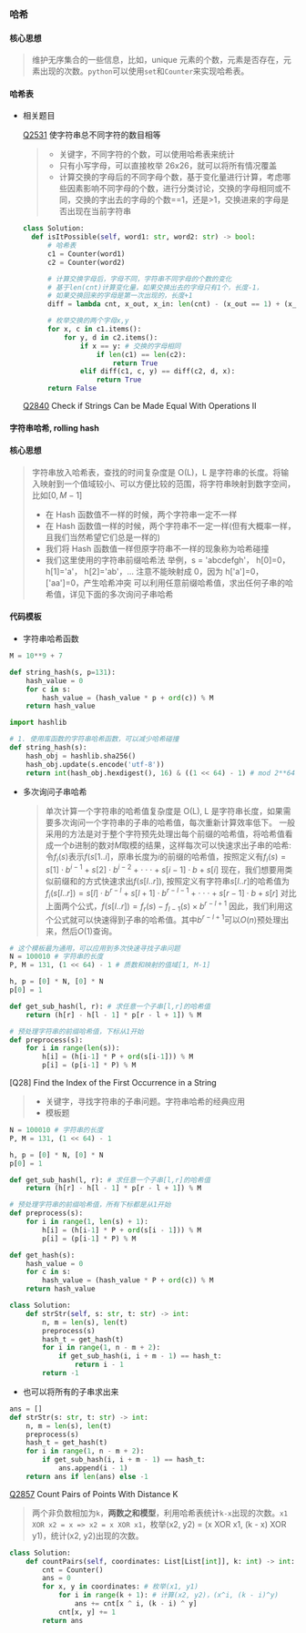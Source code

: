 ### 哈希

#### 核心思想

> 维护无序集合的一些信息，比如，unique 元素的个数，元素是否存在，元素出现的次数。`python`可以使用`set`和`Counter`来实现哈希表。

#### 哈希表

-   相关题目

    [Q2531] 使字符串总不同字符的数目相等

    > -   关键字，不同字符的个数，可以使用哈希表来统计
    > -   只有小写字母，可以直接枚举 26x26，就可以将所有情况覆盖
    > -   计算交换的字母后的不同字母个数，基于变化量进行计算，考虑哪些因素影响不同字母的个数，进行分类讨论，交换的字母相同或不同，交换的字出去的字母的个数==1，还是>1，交换进来的字母是否出现在当前字符串

    ```python
    class Solution:
      def isItPossible(self, word1: str, word2: str) -> bool:
          # 哈希表
          c1 = Counter(word1)
          c2 = Counter(word2)

          # 计算交换字母后，字母不同，字符串不同字母的个数的变化
          # 基于len(cnt)计算变化量，如果交换出去的字母只有1个，长度-1，
          # 如果交换回来的字母是第一次出现的，长度+1
          diff = lambda cnt, x_out, x_in: len(cnt) - (x_out == 1) + (x_in not in cnt)

          # 枚举交换的两个字母x,y
          for x, c in c1.items():
              for y, d in c2.items():
                  if x == y: # 交换的字母相同
                      if len(c1) == len(c2):
                          return True
                  elif diff(c1, c, y) == diff(c2, d, x):
                      return True
          return False
    ```

    [Q2840] Check if Strings Can be Made Equal With Operations II

#### 字符串哈希, rolling hash

#### 核心思想

> 字符串放入哈希表，查找的时间复杂度是 O(L)，L 是字符串的长度。将输入映射到一个值域较小、可以方便比较的范围，将字符串映射到数字空间，比如$`[0,M-1]`$
>
> -   在 Hash 函数值不一样的时候，两个字符串一定不一样
> -   在 Hash 函数值一样的时候，两个字符串不一定一样(但有大概率一样，且我们当然希望它们总是一样的)
> -   我们将 Hash 函数值一样但原字符串不一样的现象称为哈希碰撞
> -   我们这里使用的字符串前缀哈希法
>     举例，s = 'abcdefgh'， h[0]=0， h[1]='a'， h[2]='ab'，...
>     注意不能映射成 0，因为 h['a']=0， ['aa']=0，产生哈希冲突
>     可以利用任意前缀哈希值，求出任何子串的哈希值，详见下面的多次询问子串哈希

#### 代码模板

-   字符串哈希函数

```python
M = 10**9 + 7

def string_hash(s, p=131):
    hash_value = 0
    for c in s:
        hash_value = (hash_value * p + ord(c)) % M
    return hash_value
```

```python
import hashlib

# 1. 使用库函数的字符串哈希函数，可以减少哈希碰撞
def string_hash(s):
    hash_obj = hashlib.sha256()
    hash_obj.update(s.encode('utf-8'))
    return int(hash_obj.hexdigest(), 16) & ((1 << 64) - 1) # mod 2**64
```

-   多次询问子串哈希
    > 单次计算一个字符串的哈希值复杂度是 O(L), L 是字符串长度，如果需要多次询问一个字符串的子串的哈希值，每次重新计算效率低下。
    > 一般采用的方法是对于整个字符预先处理出每个前缀的哈希值，将哈希值看成一个$`b`$进制的数对$`M`$取模的结果，这样每次可以快速求出子串的哈希:
    > 令$`f_i(s)`$表示$`f(s[1..i]`$，原串长度为$`i`$的前缀的哈希值，按照定义有$`f_i(s) = s[1]\cdot{b^{i - 1}} + s[2]\cdot{b^{i - 2}} + \cdot\cdot\cdot + s[i-1]\cdot b + s[i]`$
    > 现在，我们想要用类似前缀和的方式快速求出$`f(s[l..r])`$,
    > 按照定义有字符串$`s[l..r]`$的哈希值为$`f_i(s[l..r]) = s[l]\cdot{b^{r - l}} + s[l+1]\cdot{b^{r - l - 1}} + \cdot\cdot\cdot + s[r-1]\cdot b + s[r]`$
    > 对比上面两个公式，$`f(s[l..r]) = f_r(s) - f_{l-1}(s)\times b^{r-l+1}`$
    > 因此，我们利用这个公式就可以快速得到子串的哈希值。其中$`b^{r-l+1}`$可以$`O(n)`$预处理出来，然后$`O(1)`$查询。

```python
# 这个模板最为通用，可以应用到多次快速寻找子串问题
N = 100010 # 字符串的长度
P, M = 131, (1 << 64) - 1 # 质数和映射的值域[1, M-1]

h, p = [0] * N, [0] * N
p[0] = 1

def get_sub_hash(l, r): # 求任意一个子串[l,r]的哈希值
    return (h[r] - h[l - 1] * p[r - l + 1]) % M

# 预处理字符串的前缀哈希值，下标从1开始
def preprocess(s):
    for i in range(len(s)):
        h[i] = (h[i-1] * P + ord(s[i-1])) % M
        p[i] = (p[i-1] * P) % M
```

[Q28] Find the Index of the First Occurrence in a String

> -   关键字，寻找字符串的子串问题。字符串哈希的经典应用
> -   模板题

```python
N = 100010 # 字符串的长度
P, M = 131, (1 << 64) - 1

h, p = [0] * N, [0] * N
p[0] = 1

def get_sub_hash(l, r): # 求任意一个子串[l,r]的哈希值
    return (h[r] - h[l - 1] * p[r - l + 1]) % M

# 预处理字符串的前缀哈希值，所有下标都是从1开始
def preprocess(s):
    for i in range(1, len(s) + 1):
        h[i] = (h[i-1] * P + ord(s[i - 1])) % M
        p[i] = (p[i-1] * P) % M

def get_hash(s):
    hash_value = 0
    for c in s:
        hash_value = (hash_value * P + ord(c)) % M
    return hash_value

class Solution:
    def strStr(self, s: str, t: str) -> int:
        n, m = len(s), len(t)
        preprocess(s)
        hash_t = get_hash(t)
        for i in range(1, n - m + 2):
            if get_sub_hash(i, i + m - 1) == hash_t:
                return i - 1
        return -1
```

-   也可以将所有的子串求出来

```python
ans = []
def strStr(s: str, t: str) -> int:
    n, m = len(s), len(t)
    preprocess(s)
    hash_t = get_hash(t)
    for i in range(1, n - m + 2):
        if get_sub_hash(i, i + m - 1) == hash_t:
            ans.append(i - 1)
    return ans if len(ans) else -1
```

[Q2857] Count Pairs of Points With Distance K

> 两个非负数相加为`k`，**两数之和模型**，利用哈希表统计`k-x`出现的次数。`x1 XOR x2 = x => x2 = x XOR x1`，枚举(x2, y2) = (x XOR x1, (k - x) XOR y1)，统计(x2, y2)出现的次数。

```python
class Solution:
    def countPairs(self, coordinates: List[List[int]], k: int) -> int:
        cnt = Counter()
        ans = 0
        for x, y in coordinates: # 枚举(x1, y1)
            for i in range(k + 1): # 计算(x2, y2)，(x^i, (k - i)^y)
                ans += cnt[x ^ i, (k - i) ^ y]
            cnt[x, y] += 1
        return ans
```

[//]: #
[Q2531]: https://leetcode.cn/problems/make-number-of-distinct-characters-equal/description/
[Q2840]: https://leetcode.com/problems/check-if-strings-can-be-made-equal-with-operations-ii/
[Q2857]: https://leetcode.com/problems/count-pairs-of-points-with-distance-k/description/
